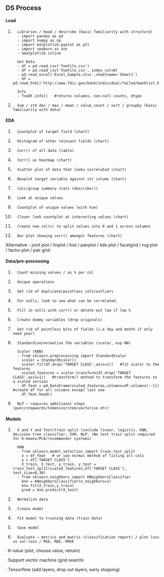 ## DS Process

#### Load
1.       Libraries / head / describe (basic familiarity with structure)
         - import pandas as pd
         - import numpy as np
         - import matplotlib.pyplot as plt
         - import seaborn as sns
         - %matplotlib inline

         Get Data
         - df = pd.read_csv('fooFile.csv')
         - df = pd.read_csv('fooFile.csv', index_col=0)
         - pd.read_excel('Excel_Sample.xlsx',sheetname='Sheet1')
         - df = pd.read_html('http://www.fdic.gov/bank/individual/failed/banklist.html')

         Info
         - fooDF.info()   #returns columns, non-null counts, dtype

2.       Sum / std dev / max / mean / value_count / sort / groupby (basic familiarity with data)

#### EDA
1.       Countplot of target field (chart)
2.       Histogram of other relevant fields (chart)
3.       Corr() of all data (table)
4.       Corr() as heatmap (chart)
5.       Scatter plot of data that looks correlated (chart)
6.       Boxplot target variable against str column (chart)
7.       Calc/group summary stats (describe())
8.       Look at unique values
9.       Countplot of unique values (with hue)
10.       Closer look countplot at interesting values (chart)
11.       Create new col(s) to split values into 0 and 1 across columns
12.       Bar plot showing corr() amongst features (chart)
Alternative - joint plot / lmplot / hist / pairplot / kde plot / facetgrid / rug plot / factor plot / pair grid

#### Data/pre-processing
1.       Count missing values / as % per col
2.       Unique operations
3.       Get rid of duplicate/pointless cols/outliers
4.       For nulls, look to see what can be correlated.
5.       Fill in nulls with corr() or delete out low if low %
6.       Create dummy variables (drop originals)
7.       Get rid of pointless bits of fields (i.e day and month if only need year)
8.       Standardise/normalise the variables (scaler, esp NN)

         Scaler (KNN)
         - from sklearn.preprocessing import StandardScaler
           scaler = StandardScaler()
           scaler.fit(df.drop('TARGET CLASS',axis=1))   #fit scaler to the features
           scaled_features = scaler.transform(df.drop('TARGET CLASS',axis=1))   #transform() method to transform the features to a scaled version
         - df_feat = pd.DataFrame(scaled_features,columns=df.columns[:-1])  #create df for all columns except last one
           df_feat.head()

10.       NLP – requires additional steps (punc/stopwords/tokenize/stem/vectorise etc)

#### Models
1.       X and Y and Test/train split (include linear, logistic, KNN, decision tree classifier, SVM, NLP, (No test train split required for K-means/PCA/recommender systems)
         
         KNN
         - from sklearn.model_selection import train_test_split
           x = df_feat   # or use normal method of listing all cols
           y = df['TARGET CLASS']
           X_train, X_test, y_train, y_test = train_test_split(scaled_features,df['TARGET CLASS'], test_size=0.30)
         - from sklearn.neighbors import KNeighborsClassifier
           knn = KNeighborsClassifier(n_neighbors=1)
           knn.fit(X_train,y_train)
           pred = knn.predict(X_test)

3.       Normalise data
4.       Create model
5.       Fit model to training data (train data)
6.       Save model
7.       Evaluate – metrics and matrix (classification report) / plot loss vs val-loss / MSE, MAE, RMSE

·         K-value (plot, choose value, retrain)

·         Support vector machine (grid search)

·         Tensorflow (add layers, drop out layers, early stopping)
